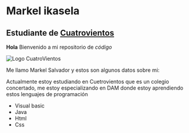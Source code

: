 # Markel ikasela
## Estudiante de [Cuatrovientos](https://Cuatrovientos.org)


**Hola** Bienvenido a mi repositorio de _código_

![Logo CuatroVientos](https://cuatrovientos.org/wp-content/uploads/2025/01/LOGO-CENTRO-INTEGRADO-CUATROVIENTOS-300x115-2.png)

Me llamo Markel Salvador y estos son algunos datos sobre mi:

Actualmente estoy estudiando en Cuetrovientos que es un colegio concertado, me estoy especializando en DAM donde estoy aprendiendo estos lenguajes de programación
- Visual basic
- Java
- Html
- Css
